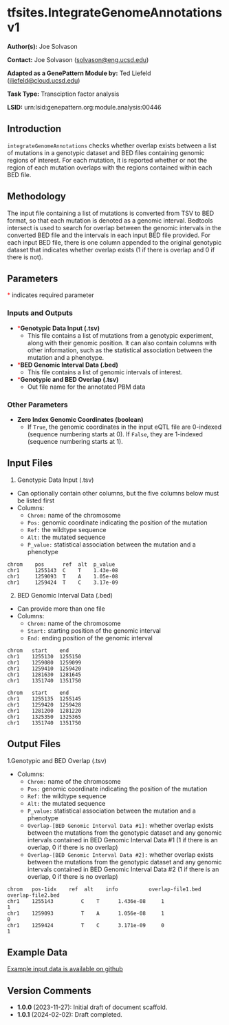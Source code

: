 # tfsites.IntegrateGenomeAnnotations v1

**Author(s):** Joe Solvason  

**Contact:** Joe Solvason (solvason@eng.ucsd.edu)

**Adapted as a GenePattern Module by:** Ted Liefeld (jliefeld@cloud.ucsd.edu)

**Task Type:** Transciption factor analysis

**LSID:**  urn:lsid:genepattern.org:module.analysis:00446


## Introduction

`integrateGenomeAnnotations` checks whether overlap exists between a list of mutations in a genotypic dataset and BED files containing genomic regions of interest. For each mutation, it is reported whether or not the region of each mutation overlaps with the regions contained within each BED file. 

## Methodology

The input file containing a list of mutations is converted from TSV to BED format, so that each mutation is denoted as a genomic interval. Bedtools intersect is used to search for overlap between the genomic intervals in the converted BED file and the intervals in each input BED file provided. For each input BED file, there is one column appended to the original genotypic dataset that indicates whether overlap exists (1 if there is overlap and 0 if there is not). 

## Parameters

<span style="color: red;">*</span> indicates required parameter

### Inputs and Outputs 

- <span style="color: red;">*</span>**Genotypic Data Input (.tsv)**
    - This file contains a list of mutations from a genotypic experiment, along with their genomic position. It can also contain columns with other information, such as the statistical association between the mutation and a phenotype. 
- <span style="color: red;">*</span>**BED Genomic Interval Data (.bed)**
    -  This file contains a list of genomic intervals of interest. 
- <span style="color: red;">*</span>**Genotypic and BED Overlap (.tsv)**
    - Out file name for the annotated PBM data
 
### Other Parameters

- **Zero Index Genomic Coordinates (boolean)**
    - If `True`, the genomic coordinates in the input eQTL file are 0-indexed (sequence numbering starts at 0). If `False`, they are 1-indexed (sequence numbering starts at 1).


## Input Files

1. Genotypic Data Input (.tsv)
- Can optionally contain other columns, but the five columns below must be listed first
- Columns:
    - `Chrom:` name of the chromosome
    - `Pos:` genomic coordinate indicating the position of the mutation
    - `Ref:` the wildtype sequence 
    - `Alt:` the mutated sequence
    - `P_value:` statistical association between the mutation and a phenotype

```
chrom    pos      ref  alt  p_value
chr1     1255143  C    T    1.43e-08
chr1     1259093  T    A    1.05e-08
chr1     1259424  T    C    3.17e-09
```
    
2. BED Genomic Interval Data (.bed)
- Can provide more than one file 
- Columns:
    - `Chrom:` name of the chromosome
    - `Start:` starting position of the genomic interval
    - `End:` ending position of the genomic interval

```
chrom   start    end   
chr1	1255130	 1255150
chr1	1259080	 1259099
chr1	1259410	 1259420
chr1	1281630	 1281645
chr1	1351740	 1351750
```

```
chrom   start    end  
chr1	1255135	 1255145
chr1	1259420	 1259428
chr1	1281200	 1281220
chr1	1325350	 1325365
chr1	1351740	 1351750
```

       
## Output Files

  1.Genotypic and BED Overlap (.tsv)
- Columns:
    - `Chrom:` name of the chromosome
    - `Pos:` genomic coordinate indicating the position of the mutation
    - `Ref:` the wildtype sequence
    - `Alt:` the mutated sequence
    - `P_value:` statistical association between the mutation and a phenotype
    - `Overlap-[BED Genomic Interval Data #1]:` whether overlap exists between the mutations from the genotypic dataset and any genomic intervals contained in BED Genomic Interval Data #1 (1 if there is an overlap, 0 if there is no overlap)
    - `Overlap-[BED Genomic Interval Data #2]:` whether overlap exists between the mutations from the genotypic dataset and any genomic intervals contained in BED Genomic Interval Data #2 (1 if there is an overlap, 0 if there is no overlap)
  
```
chrom	pos-1idx	ref	 alt	info          overlap-file1.bed    overlap-file2.bed	
chr1	1255143	        C	 T      1.436e-08     1                    1
chr1	1259093	        T	 A      1.056e-08     1                    0
chr1	1259424	        T	 C      3.171e-09     0                    1
```
    
  
## Example Data

[Example input data is available on github](https://github.com/genepattern/tfsites.integrateGenomeAnnotations/gpunit/data)

    
## Version Comments

- **1.0.0** (2023-11-27): Initial draft of document scaffold.
- **1.0.1** (2024-02-02): Draft completed.
